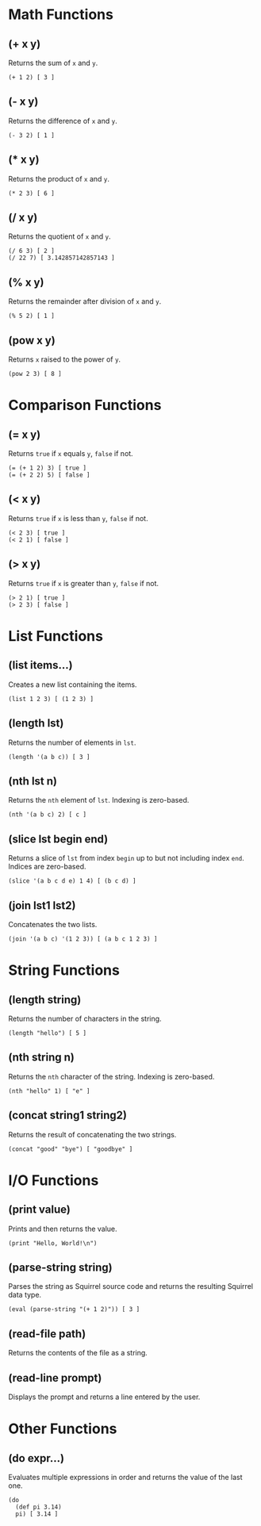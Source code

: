 # Math Functions

## (+ x y)
Returns the sum of `x` and `y`.
```
(+ 1 2) [ 3 ]
```

## (- x y)
Returns the difference of `x` and `y`.
```
(- 3 2) [ 1 ]
```

## (* x y)
Returns the product of `x` and `y`.
```
(* 2 3) [ 6 ]
```

## (/ x y)
Returns the quotient of `x` and `y`.
```
(/ 6 3) [ 2 ]
(/ 22 7) [ 3.142857142857143 ]
```

## (% x y)
Returns the remainder after division of `x` and `y`.
```
(% 5 2) [ 1 ]
```

## (pow x y)
Returns `x` raised to the power of `y`.
```
(pow 2 3) [ 8 ]
```

# Comparison Functions

## (= x y)
Returns `true` if `x` equals `y`, `false` if not.
```
(= (+ 1 2) 3) [ true ]
(= (+ 2 2) 5) [ false ]
```

## (< x y)
Returns `true` if `x` is less than `y`, `false` if not.
```
(< 2 3) [ true ]
(< 2 1) [ false ]
```

## (> x y)
Returns `true` if `x` is greater than `y`, `false` if not.
```
(> 2 1) [ true ]
(> 2 3) [ false ]
```

# List Functions

## (list items...)
Creates a new list containing the items.
```
(list 1 2 3) [ (1 2 3) ]
```

## (length lst)
Returns the number of elements in `lst`.
```
(length '(a b c)) [ 3 ]
```

## (nth lst n)
Returns the `nth` element of `lst`. Indexing is zero-based.
```
(nth '(a b c) 2) [ c ]
```

## (slice lst begin end)
Returns a slice of `lst` from index `begin` up to but not including index `end`. Indices are zero-based.
```
(slice '(a b c d e) 1 4) [ (b c d) ]
```

## (join lst1 lst2)
Concatenates the two lists.
```
(join '(a b c) '(1 2 3)) [ (a b c 1 2 3) ]
```

# String Functions

## (length string)
Returns the number of characters in the string.
```
(length "hello") [ 5 ]
```

## (nth string n)
Returns the `nth` character of the string. Indexing is zero-based.
```
(nth "hello" 1) [ "e" ]
```

## (concat string1 string2)
Returns the result of concatenating the two strings.
```
(concat "good" "bye") [ "goodbye" ]
```

# I/O Functions

## (print value)
Prints and then returns the value.
```
(print "Hello, World!\n")
```

## (parse-string string)
Parses the string as Squirrel source code and returns the resulting Squirrel data type.
```
(eval (parse-string "(+ 1 2)")) [ 3 ]
```

## (read-file path)
Returns the contents of the file as a string.

## (read-line prompt)
Displays the prompt and returns a line entered by the user.

# Other Functions

## (do expr...)
Evaluates multiple expressions in order and returns the value of the last one.
```
(do
  (def pi 3.14)
  pi) [ 3.14 ]
```
